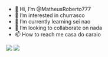 - 👋 Hi, I’m @MatheusRoberto777
- 👀 I’m interested in churrasco
- 🌱 I’m currently learning sei nao
- 💞️ I’m looking to collaborate on nada
- 📫 How to reach me casa do caraio

![](https://media1.giphy.com/media/v1.Y2lkPTc5MGI3NjExeGNwYWJha3JrczRzaDM4dmQ5cGU2ZGI4c3A5Z3QwZmY1MjJ1b2t3eiZlcD12MV9pbnRlcm5hbF9naWZfYnlfaWQmY3Q9Zw/CYyzXsZ8ZfCoOSXnbV/giphy.gif)
![](https://cdn.akamai.steamstatic.com/steamcommunity/public/images/items/1442870/5c6d12fe965d46def2989e9fb74fc0b100765258.gif)
